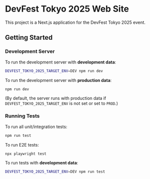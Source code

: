 # DevFest Tokyo 2025 Web Site

This project is a Next.js application for the DevFest Tokyo 2025 event.

## Getting Started

### Development Server

To run the development server with **development data**:

```bash
DEVFEST_TOKYO_2025_TARGET_ENV=DEV npm run dev
```

To run the development server with **production data**:

```bash
npm run dev
```

(By default, the server runs with production data if `DEVFEST_TOKYO_2025_TARGET_ENV` is not set or set to `PROD`.)

### Running Tests

To run all unit/integration tests:

```bash
npm run test
```

To run E2E tests:

```bash
npx playwright test
```

To run tests with **development data**:

```bash
DEVFEST_TOKYO_2025_TARGET_ENV=DEV npm run test
```
